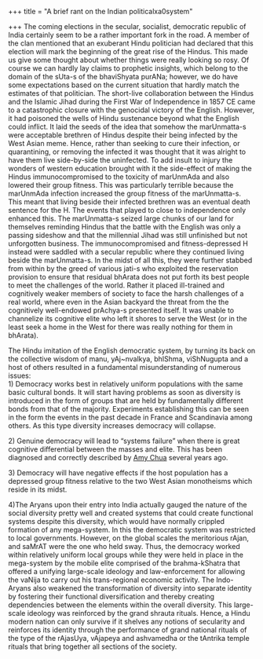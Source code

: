 +++
title = "A brief rant on the Indian politicalxa0system"

+++
The coming elections in the secular, socialist, democratic republic of
India certainly seem to be a rather important fork in the road. A member
of the clan mentioned that an exuberant Hindu politician had declared
that this election will mark the beginning of the great rise of the
Hindus. This made us give some thought about whether things were really
looking so rosy. Of course we can hardly lay claims to prophetic
insights, which belong to the domain of the sUta-s of the bhaviShyata
purANa; however, we do have some expectations based on the current
situation that hardly match the estimates of that politician. The
short-live collaboration between the Hindus and the Islamic Jihad during
the First War of Independence in 1857 CE came to a catastrophic closure
with the genocidal victory of the English. However, it had poisoned the
wells of Hindu sustenance beyond what the English could inflict. It laid
the seeds of the idea that somehow the marUnmatta-s were acceptable
brethren of Hindus despite their being infected by the West Asian meme.
Hence, rather than seeking to cure their infection, or quarantining, or
removing the infected it was thought that it was alright to have them
live side-by-side the uninfected. To add insult to injury the wonders of
western education brought with it the side-effect of making the Hindus
immunocompromised to the toxicity of marUnmAda and also lowered their
group fitness. This was particularly terrible because the marUnmAda
infection increased the group fitness of the marUnmatta-s. This meant
that living beside their infected brethren was an eventual death
sentence for the H. The events that played to close to independence only
enhanced this. The marUnmatta-s seized large chunks of our land for
themselves reminding Hindus that the battle with the English was only a
passing sideshow and that the millennial Jihad was still unfinished but
not unforgotten business. The immunocompromised and fitness-depressed H
instead were saddled with a secular republic where they continued living
beside the marUnmatta-s. In the midst of all this, they were further
stabbed from within by the greed of various jati-s who exploited the
reservation provision to ensure that residual bhArata does not put forth
its best people to meet the challenges of the world. Rather it placed
ill-trained and cognitively weaker members of society to face the harsh
challenges of a real world, where even in the Asian backyard the threat
from the the cognitively well-endowed prAchya-s presented itself. It was
unable to channelize its cognitive elite who left it shores to serve the
West (or in the least seek a home in the West for there was really
nothing for them in bhArata).

The Hindu imitation of the English democratic system, by turning its
back on the collective wisdom of manu, yAj\~nvalkya, bhIShma,
viShNugupta and a host of others resulted in a fundamental
misunderstanding of numerous issues:  
1\) Democracy works best in relatively uniform populations with the same
basic cultural bonds. It will start having problems as soon as diversity
is introduced in the form of groups that are held by fundamentally
different bonds from that of the majority. Experiments establishing this
can be seen in the form the events in the past decade in France and
Scandinavia among others. As this type diversity increases democracy
will collapse.

2\) Genuine democracy will lead to “systems failure” when there is great
cognitive differential between the masses and elite. This has been
diagnosed and correctly described by [Amy
Chua](https://manasataramgini.wordpress.com/2004/10/03/watch-out-democracymarxism-is-for-all/)
several years ago.

3\) Democracy will have negative effects if the host population has a
depressed group fitness relative to the two West Asian monotheisms which
reside in its midst.

4)The Aryans upon their entry into India actually gauged the nature of
the social diversity pretty well and created systems that could create
functional systems despite this diversity, which would have normally
crippled formation of any mega-system. In this the democratic system was
restricted to local governments. However, on the global scales the
meritorious rAjan, and saMrAT were the one who held sway. Thus, the
democracy worked within relatively uniform local groups while they were
held in place in the mega-system by the mobile elite comprised of the
brahma-kShatra that offered a unifying large-scale ideology and
law-enforcement for allowing the vaNija to carry out his trans-regional
economic activity. The Indo-Aryans also weakened the transformation of
diversity into separate identity by fostering their functional
diversification and thereby creating dependencies between the elements
within the overall diversity. This large-scale ideology was reinforced
by the grand shrauta rituals. Hence, a Hindu modern nation can only
survive if it shelves any notions of secularity and reinforces its
identity through the performance of grand national rituals of the type
of the rAjasUya, vAjapeya and ashvamedha or the tAntrika temple rituals
that bring together all sections of the society.
